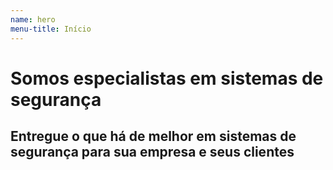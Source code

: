 ```yaml
---
name: hero
menu-title: Início
---
```



<div class="wrapper" data-grid="center spacing">
    <div data-cell="1of2">
        <h1 class="hero-title">Somos especialistas em sistemas de segurança</h1>
        <h2 class="hero-subtitle">Entregue o que há de melhor em sistemas de segurança para sua empresa e seus clientes</h2>
    </div>
    <div data-cell="1of2"></div>
</div>